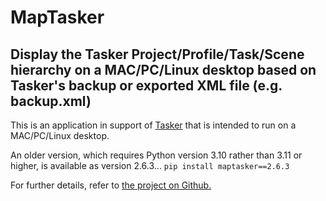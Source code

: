 # MapTasker

## Display the Tasker Project/Profile/Task/Scene hierarchy on a MAC/PC/Linux desktop based on Tasker's backup or exported XML file (e.g. backup.xml)

This is an application in support of [Tasker](https://tasker.joaoapps.com/) that is intended to run on a MAC/PC/Linux desktop.

An older version, which requires Python version 3.10 rather than 3.11 or higher, is available as version 2.6.3...
    `pip install maptasker==2.6.3`

For further details, refer to [the project on Github.](https://github.com/mctinker/Map-Tasker)
